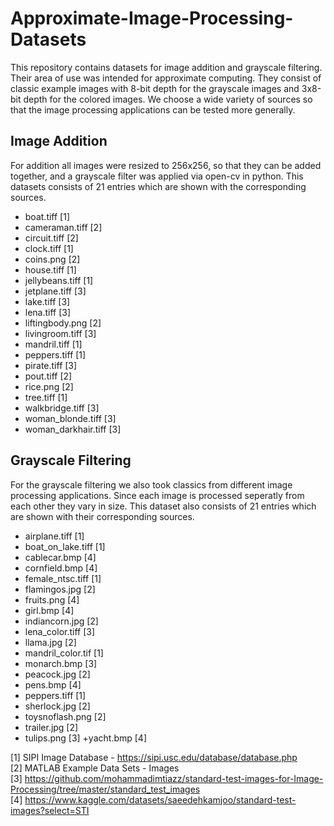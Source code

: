 # Approximate-Image-Processing-Datasets
This repository contains datasets for image addition and grayscale filtering. Their area of use was intended for approximate computing. They consist of classic example images with 8-bit depth for the grayscale images and 3x8-bit depth for the colored images.
We choose a wide variety of sources so that the image processing applications can be tested more generally.

## Image Addition
For addition all images were resized to 256x256, so that they can be added together, and a grayscale filter was applied via open-cv in python.
This datasets consists of 21 entries which are shown with the corresponding sources.
+ boat.tiff [1]
+ cameraman.tiff [2]
+ circuit.tiff [2]
+ clock.tiff [1]
+ coins.png [2]
+ house.tiff [1]
+ jellybeans.tiff [1]
+ jetplane.tiff [3]
+ lake.tiff [3]
+ lena.tiff [3]
+ liftingbody.png [2]
+ livingroom.tiff [3]
+ mandril.tiff [1]
+ peppers.tiff [1]
+ pirate.tiff [3]
+ pout.tiff [2]
+ rice.png [2]
+ tree.tiff [1]
+ walkbridge.tiff [3]
+ woman_blonde.tiff [3]
+ woman_darkhair.tiff [3]

## Grayscale Filtering
For the grayscale filtering we also took classics from different image processing applications.
Since each image is processed seperatly from each other they vary in size.
This dataset also consists of 21 entries which are shown with their corresponding sources.
+ airplane.tiff [1]
+ boat_on_lake.tiff [1]
+ cablecar.bmp [4]
+ cornfield.bmp [4]
+ female_ntsc.tiff [1]
+ flamingos.jpg [2]
+ fruits.png [4]
+ girl.bmp [4]
+ indiancorn.jpg [2]
+ lena_color.tiff [3]
+ llama.jpg [2] 
+ mandril_color.tif [1]
+ monarch.bmp [3]
+ peacock.jpg [2]
+ pens.bmp [4]
+ peppers.tiff [1]
+ sherlock.jpg [2]
+ toysnoflash.png [2]
+ trailer.jpg [2]
+ tulips.png [3]
+yacht.bmp [4]

[1] SIPI Image Database - https://sipi.usc.edu/database/database.php <br />
[2] MATLAB Example Data Sets - Images <br />
[3] https://github.com/mohammadimtiazz/standard-test-images-for-Image-Processing/tree/master/standard_test_images <br />
[4] https://www.kaggle.com/datasets/saeedehkamjoo/standard-test-images?select=STI <br />
